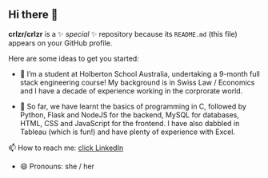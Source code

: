 ## Hi there 👋

**crlzr/crlzr** is a ✨ _special_ ✨ repository because its `README.md` (this file) appears on your GitHub profile.

Here are some ideas to get you started:

- 🔭 I’m a student at Holberton School Australia, undertaking a 9-month full stack engineering course! My background is in Swiss Law / Economics and I have a decade of experience working in the corprorate world. 

- 🌱 So far, we have learnt the basics of programming in C, followed by Python, Flask and NodeJS for the backend, MySQL for databases, HTML, CSS and JavaScript for the frontend. I have also dabbled in Tableau (which is fun!) and have plenty of experience with Excel. 

📫 How to reach me: [click LinkedIn](https://www.linkedin.com/in/carolezenruffinen)

- 😄 Pronouns: she / her 

